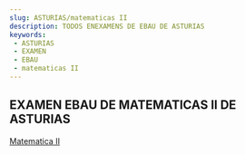 ```yaml
---
slug: ASTURIAS/matematicas II
description: TODOS ENEXAMENS DE EBAU DE ASTURIAS
keywords:
 - ASTURIAS
 - EXAMEN
 - EBAU
 - matematicas II
---
```

## EXAMEN EBAU DE MATEMATICAS II DE ASTURIAS
[Matematica II](https://drive.google.com/drive/folders/1haofowzo24651Nda_hYCnf0uvLSLm6Kc?usp=sharing)